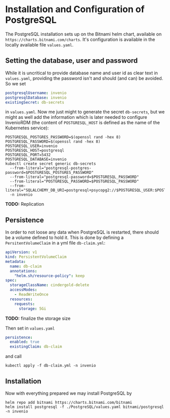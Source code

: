 # Installation and Configuration of PostgreSQL

The PostgreSQL installation sets up on the Bitnami helm chart, available on 
`https://charts.bitnami.com/charts`. It's configuration is available in the locally available file
`values.yaml`.

## Setting the database, user and password

While it is uncritical to provide database name and user id as clear text in `values.yaml`, providing the 
password isn't and should (and can) be avoided. So we set 
```yaml
postgresqlUsername: invenio
postgresqlDatabase: invenio
existingSecret: db-secrets
```
in `values.yaml`. Now me just might to generate the secret `db-secrets`, but we might as well add the information
which is later needed to configure InvenioRDM (the content of `POSTGRESQL_HOST` is defined as the name of the 
Kubernetes service):
```shell
POSTGRESQL_POSTGRES_PASSWORD=$(openssl rand -hex 8)
POSTGRESQL_PASSWORD=$(openssl rand -hex 8)
POSTGRESQL_USER=invenio
POSTGRESQL_HOST=postgresql
POSTGRESQL_PORT=5432
POSTGRESQL_DATABASE=invenio
kubectl create secret generic db-secrets  
  --from-literal="postgresql-postgres-password=$POSTGRESQL_POSTGRES_PASSWORD"
  --from-literal="postgresql-password=$POSTGRESQL_PASSWORD"
  --from-literal="POSTGRESQL_PASSWORD=$POSTGRESQL_PASSWORD"
  --from-literal="SQLALCHEMY_DB_URI=postgresql+psycopg2://$POSTGRESQL_USER:$POSTGRESQL_PASSWORD@$POSTGRESQL_HOST:$POSTGRESQL_PORT/$POSTGRESQL_DATABASE"
  -n invenio
```

**TODO:** Replication

## Persistence

In order to not loose any data when PostgreSQL is restarted, there should be a volume defined to hold it. This is 
done by defining a `PersitentVolumeClaim` in a yml file `db-claim.yml`:

```yaml
apiVersion: v1
kind: PersistentVolumeClaim
metadata:
  name: db-claim
  annotations:
    "helm.sh/resource-policy": keep
spec:
  storageClassName: cindergold-delete
  accessModes:
    - ReadWriteOnce
  resources:
    requests:
      storage: 5Gi
```
**TODO:** finalize the storage size

Then set in `values.yaml`
```yaml
persistence:
  enabled: true
  existingClaim: db-claim
```
and call
```shell
kubectl apply -f db-claim.yml -n invenio
```

## Installation

Now with everything prepared we may install PostgreSQL by

```shell
helm repo add bitnami https://charts.bitnami.com/bitnami
helm install postgresql -f ./PostgreSQL/values.yaml bitnami/postgresql -n invenio
```
